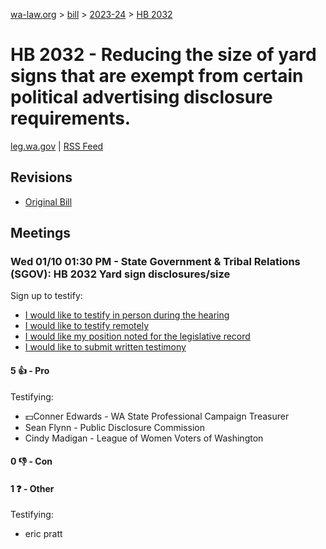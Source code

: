 [wa-law.org](/) > [bill](/bill/) > [2023-24](/bill/2023-24/) > [HB 2032](/bill/2023-24/hb/2032/)

# HB 2032 - Reducing the size of yard signs that are exempt from certain political advertising disclosure requirements.
[leg.wa.gov](https://app.leg.wa.gov/billsummary?BillNumber=2032&Year=2023&Initiative=false) | [RSS Feed](./rss.xml)

## Revisions
* [Original Bill](1/)

## Meetings
### Wed 01/10 01:30 PM - State Government & Tribal Relations (SGOV): HB 2032 Yard sign disclosures/size
Sign up to testify:
* [I would like to testify in person during the hearing](https://app.leg.wa.gov/csi/Testifier/Add?chamber=House&mId=31509&aId=156098&caId=22898&tId=1)
* [I would like to testify remotely](https://app.leg.wa.gov/csi/Testifier/Add?chamber=House&mId=31509&aId=156098&caId=22898&tId=2)
* [I would like my position noted for the legislative record](https://app.leg.wa.gov/csi/Testifier/Add?chamber=House&mId=31509&aId=156098&caId=22898&tId=3)
* [I would like to submit written testimony](https://app.leg.wa.gov/csi/Testifier/Add?chamber=House&mId=31509&aId=156098&caId=22898&tId=4)

#### 5 👍 - Pro
Testifying:
* 💵Conner Edwards - WA State Professional Campaign Treasurer
* Sean Flynn - Public Disclosure Commission
* Cindy Madigan - League of Women Voters of Washington

#### 0 👎 - Con

#### 1 ❓ - Other
Testifying:
* eric pratt
